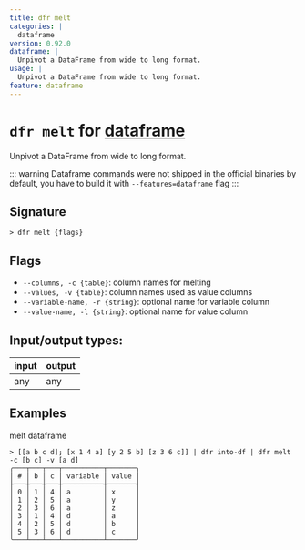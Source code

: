 ```yaml
---
title: dfr melt
categories: |
  dataframe
version: 0.92.0
dataframe: |
  Unpivot a DataFrame from wide to long format.
usage: |
  Unpivot a DataFrame from wide to long format.
feature: dataframe
---
```

<!-- This file is automatically generated. Please edit the command in https://github.com/nushell/nushell instead. -->

# `dfr melt` for [dataframe](/commands/categories/dataframe.md)

<div class='command-title'>Unpivot a DataFrame from wide to long format.</div>

::: warning
Dataframe commands were not shipped in the official binaries by default, you have to build it with `--features=dataframe` flag
:::

## Signature

```> dfr melt {flags} ```

## Flags

 -  `--columns, -c {table}`: column names for melting
 -  `--values, -v {table}`: column names used as value columns
 -  `--variable-name, -r {string}`: optional name for variable column
 -  `--value-name, -l {string}`: optional name for value column


## Input/output types:

| input | output |
| ----- | ------ |
| any   | any    |

## Examples

melt dataframe
```nu
> [[a b c d]; [x 1 4 a] [y 2 5 b] [z 3 6 c]] | dfr into-df | dfr melt -c [b c] -v [a d]
╭───┬───┬───┬──────────┬───────╮
│ # │ b │ c │ variable │ value │
├───┼───┼───┼──────────┼───────┤
│ 0 │ 1 │ 4 │ a        │ x     │
│ 1 │ 2 │ 5 │ a        │ y     │
│ 2 │ 3 │ 6 │ a        │ z     │
│ 3 │ 1 │ 4 │ d        │ a     │
│ 4 │ 2 │ 5 │ d        │ b     │
│ 5 │ 3 │ 6 │ d        │ c     │
╰───┴───┴───┴──────────┴───────╯

```
